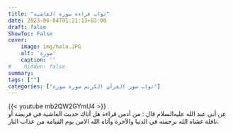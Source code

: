 ```yaml
---
title: "ثواب قراءة سورة الغاشية"
date: 2023-06-04T01:21:13+03:00
draft: false
ShowToc: False
cover:
    image: img/hala.JPG
    alt: 'صورة'
    caption: ''
#    hidden: false
summary: 
tags: [""]
categories: ["ثواب سور القرآن الكريم سورة سورة"]
---
```

{{< youtube mb2QW2GYmU4 >}} 
<br>
عن أبي
عبد الله عليه‌السلام قال : من أدمن قراءة هل أتاك حديث الغاشية في فريضة
أو نافلة غشاه الله برحمته في الدنيا والآخرة وآتاه الله الامن يوم القيامة
من عذاب النار.

